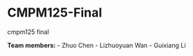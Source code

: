 # CMPM125-Final
cmpm125 final

**Team members:**
    - Zhuo Chen
    - Lizhuoyuan Wan
    - Guixiang Li
